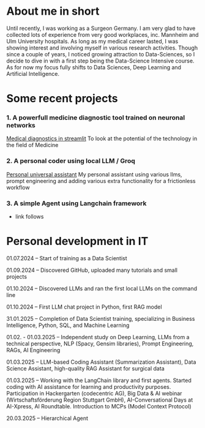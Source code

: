 # About me in short

Until recently, I was working as a Surgeon Germany. I am very glad to have collected lots of experience from very good workplaces, inc. Mannheim and Ulm University hospitals. 
As long as my medical career lasted, I was showing interest and involving myself in various research activities. 
Though since a couple of years, I noticed growing attraction to Data-Sciences, so I decide to dive in with a first step being the Data-Science Intensive course.
As for now my focus fully shifts to Data Sciences, Deep Learning and Artificial Intelligence.

# Some recent projects
### 1. A powerfull medicine diagnostic tool trained on neuronal networks

[Medical diagnostics in streamlit](https://github.com/visakrapstis/ID/tree/main/medical_diagnostics)
To look at the potential of the technology in the field of Medicine

### 2. A personal coder using local LLM / Groq

[Personal universal assistant](https://github.com/visakrapstis/ID/tree/main/personal%20assistant)
My personal assistant using various llms, prompt engineering and adding various extra functionality for a frictionless workflow

### 3. A simple Agent using Langchain framework

- link follows

# Personal development in IT

01.07.2024 – Start of training as a Data Scientist

01.09.2024 – Discovered GitHub, uploaded many tutorials and small projects

01.10.2024 – Discovered LLMs and ran the first local LLMs on the command line

01.10.2024 – First LLM chat project in Python, first RAG model

31.01.2025 – Completion of Data Scientist training, specializing in Business Intelligence, Python, SQL, and Machine Learning

01.02. - 01.03.2025 – Independent study on Deep Learning, LLMs from a technical perspective, NLP (Spacy, Gensim libraries), Prompt Engineering, RAGs, AI Engineering

01.03.2025 – LLM-based Coding Assistant (Summarization Assistant), Data Science Assistant, high-quality RAG Assistant for surgical data

01.03.2025 – Working with the LangChain library and first agents. Started coding with AI assistance for learning and productivity purposes. Participation in Hackergarten (codecentric AG), Big Data & AI webinar (Wirtschaftsförderung Region Stuttgart GmbH), AI-Conversational Days at AI-Xpress, AI Roundtable. Introduction to MCPs (Model Context Protocol)

20.03.2025 – Hierarchical Agent
